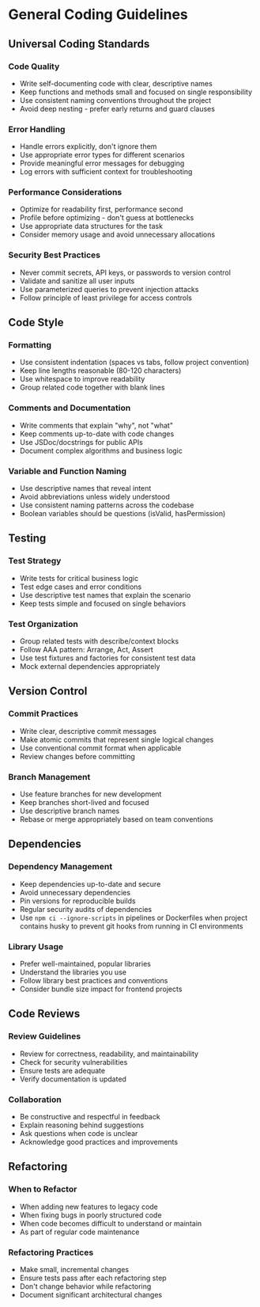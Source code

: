 # General Coding Guidelines

## Universal Coding Standards

### Code Quality
- Write self-documenting code with clear, descriptive names
- Keep functions and methods small and focused on single responsibility
- Use consistent naming conventions throughout the project
- Avoid deep nesting - prefer early returns and guard clauses

### Error Handling
- Handle errors explicitly, don't ignore them
- Use appropriate error types for different scenarios
- Provide meaningful error messages for debugging
- Log errors with sufficient context for troubleshooting

### Performance Considerations
- Optimize for readability first, performance second
- Profile before optimizing - don't guess at bottlenecks
- Use appropriate data structures for the task
- Consider memory usage and avoid unnecessary allocations

### Security Best Practices
- Never commit secrets, API keys, or passwords to version control
- Validate and sanitize all user inputs
- Use parameterized queries to prevent injection attacks
- Follow principle of least privilege for access controls

## Code Style

### Formatting
- Use consistent indentation (spaces vs tabs, follow project convention)
- Keep line lengths reasonable (80-120 characters)
- Use whitespace to improve readability
- Group related code together with blank lines

### Comments and Documentation
- Write comments that explain "why", not "what"
- Keep comments up-to-date with code changes
- Use JSDoc/docstrings for public APIs
- Document complex algorithms and business logic

### Variable and Function Naming
- Use descriptive names that reveal intent
- Avoid abbreviations unless widely understood
- Use consistent naming patterns across the codebase
- Boolean variables should be questions (isValid, hasPermission)

## Testing

### Test Strategy
- Write tests for critical business logic
- Test edge cases and error conditions
- Use descriptive test names that explain the scenario
- Keep tests simple and focused on single behaviors

### Test Organization
- Group related tests with describe/context blocks
- Follow AAA pattern: Arrange, Act, Assert
- Use test fixtures and factories for consistent test data
- Mock external dependencies appropriately

## Version Control

### Commit Practices
- Write clear, descriptive commit messages
- Make atomic commits that represent single logical changes
- Use conventional commit format when applicable
- Review changes before committing

### Branch Management
- Use feature branches for new development
- Keep branches short-lived and focused
- Use descriptive branch names
- Rebase or merge appropriately based on team conventions

## Dependencies

### Dependency Management
- Keep dependencies up-to-date and secure
- Avoid unnecessary dependencies
- Pin versions for reproducible builds
- Regular security audits of dependencies
- Use `npm ci --ignore-scripts` in pipelines or Dockerfiles when project contains husky to prevent git hooks from running in CI environments

### Library Usage
- Prefer well-maintained, popular libraries
- Understand the libraries you use
- Follow library best practices and conventions
- Consider bundle size impact for frontend projects

## Code Reviews

### Review Guidelines
- Review for correctness, readability, and maintainability
- Check for security vulnerabilities
- Ensure tests are adequate
- Verify documentation is updated

### Collaboration
- Be constructive and respectful in feedback
- Explain reasoning behind suggestions
- Ask questions when code is unclear
- Acknowledge good practices and improvements

## Refactoring

### When to Refactor
- When adding new features to legacy code
- When fixing bugs in poorly structured code
- When code becomes difficult to understand or maintain
- As part of regular code maintenance

### Refactoring Practices
- Make small, incremental changes
- Ensure tests pass after each refactoring step
- Don't change behavior while refactoring
- Document significant architectural changes
